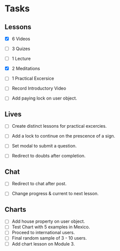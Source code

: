 # Tasks

## Lessons

- [X] 6 Videos
- [ ] 3 Quizes
- [ ] 1 Lecture
- [X] 2 Meditations
- [ ] 1 Practical Excersice
- [ ] Record Introductory Video 
- [ ] Add paying lock on user object.


## Lives

- [ ] Create distinct lessons for practical excercies.
- [ ] Add a lock to continue on the prescence of a sign.
- [ ] Set modal to submit a question.
- [ ] Redirect to doubts after completion.


## Chat

- [ ] Redirect to chat after post.
- [ ] Change progress & current to next lesson.


## Charts

- [ ] Add house property on user object.
- [ ] Test Chart with 5 examples in Mexico.
- [ ] Proceed to international users.
- [ ] Final random sample of 3 - 10 users.
- [ ] Add chart lesson on Module 3.
